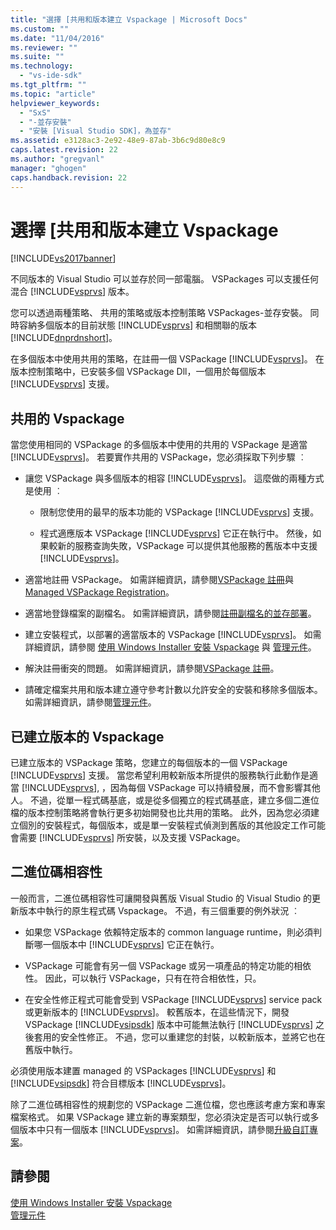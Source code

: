 ```yaml
---
title: "選擇 [共用和版本建立 Vspackage | Microsoft Docs"
ms.custom: ""
ms.date: "11/04/2016"
ms.reviewer: ""
ms.suite: ""
ms.technology: 
  - "vs-ide-sdk"
ms.tgt_pltfrm: ""
ms.topic: "article"
helpviewer_keywords: 
  - "SxS"
  - "-並存安裝"
  - "安裝 [Visual Studio SDK]，為並存"
ms.assetid: e3128ac3-2e92-48e9-87ab-3b6c9d80e8c9
caps.latest.revision: 22
ms.author: "gregvanl"
manager: "ghogen"
caps.handback.revision: 22
---
```

# 選擇 [共用和版本建立 Vspackage
[!INCLUDE[vs2017banner](../code-quality/includes/vs2017banner.md)]

不同版本的 Visual Studio 可以並存於同一部電腦。 VSPackages 可以支援任何混合 [!INCLUDE[vsprvs](../code-quality/includes/vsprvs_md.md)] 版本。  
  
 您可以透過兩種策略、 共用的策略或版本控制策略 VSPackages\-並存安裝。 同時容納多個版本的目前狀態 [!INCLUDE[vsprvs](../code-quality/includes/vsprvs_md.md)] 和相關聯的版本 [!INCLUDE[dnprdnshort](../code-quality/includes/dnprdnshort_md.md)]。  
  
 在多個版本中使用共用的策略，在註冊一個 VSPackage [!INCLUDE[vsprvs](../code-quality/includes/vsprvs_md.md)]。 在版本控制策略中，已安裝多個 VSPackage Dll，一個用於每個版本 [!INCLUDE[vsprvs](../code-quality/includes/vsprvs_md.md)] 支援。  
  
## 共用的 Vspackage  
 當您使用相同的 VSPackage 的多個版本中使用的共用的 VSPackage 是適當 [!INCLUDE[vsprvs](../code-quality/includes/vsprvs_md.md)]。 若要實作共用的 VSPackage，您必須採取下列步驟 ︰  
  
-   讓您 VSPackage 與多個版本的相容 [!INCLUDE[vsprvs](../code-quality/includes/vsprvs_md.md)]。 這麼做的兩種方式是使用 ︰  
  
    -   限制您使用的最早的版本功能的 VSPackage [!INCLUDE[vsprvs](../code-quality/includes/vsprvs_md.md)] 支援。  
  
    -   程式適應版本 VSPackage [!INCLUDE[vsprvs](../code-quality/includes/vsprvs_md.md)] 它正在執行中。 然後，如果較新的服務查詢失敗，VSPackage 可以提供其他服務的舊版本中支援 [!INCLUDE[vsprvs](../code-quality/includes/vsprvs_md.md)]。  
  
-   適當地註冊 VSPackage。 如需詳細資訊，請參閱[VSPackage 註冊](../extensibility/internals/vspackage-registration.md)與[Managed VSPackage Registration](http://msdn.microsoft.com/zh-tw/f69e0ea3-6a92-4639-8ca9-4c9c210e58a1)。  
  
-   適當地登錄檔案的副檔名。 如需詳細資訊，請參閱[註冊副檔名的並存部署](../extensibility/registering-file-name-extensions-for-side-by-side-deployments.md)。  
  
-   建立安裝程式，以部署的適當版本的 VSPackage [!INCLUDE[vsprvs](../code-quality/includes/vsprvs_md.md)]。 如需詳細資訊，請參閱 [使用 Windows Installer 安裝 Vspackage](../extensibility/internals/installing-vspackages-with-windows-installer.md) 與 [管理元件](../extensibility/internals/component-management.md)。  
  
-   解決註冊衝突的問題。 如需詳細資訊，請參閱[VSPackage 註冊](../extensibility/internals/vspackage-registration.md)。  
  
-   請確定檔案共用和版本建立遵守參考計數以允許安全的安裝和移除多個版本。 如需詳細資訊，請參閱[管理元件](../extensibility/internals/component-management.md)。  
  
## 已建立版本的 Vspackage  
 已建立版本的 VSPackage 策略，您建立的每個版本的一個 VSPackage [!INCLUDE[vsprvs](../code-quality/includes/vsprvs_md.md)] 支援。 當您希望利用較新版本所提供的服務執行此動作是適當 [!INCLUDE[vsprvs](../code-quality/includes/vsprvs_md.md)], ，因為每個 VSPackage 可以持續發展，而不會影響其他人。 不過，從單一程式碼基底，或是從多個獨立的程式碼基底，建立多個二進位檔的版本控制策略將會執行更多初始開發也比共用的策略。 此外，因為您必須建立個別的安裝程式，每個版本，或是單一安裝程式偵測到舊版的其他設定工作可能會需要 [!INCLUDE[vsprvs](../code-quality/includes/vsprvs_md.md)] 所安裝，以及支援 VSPackage。  
  
## 二進位碼相容性  
 一般而言，二進位碼相容性可讓開發與舊版 Visual Studio 的 Visual Studio 的更新版本中執行的原生程式碼 Vspackage。 不過，有三個重要的例外狀況 ︰  
  
-   如果您 VSPackage 依賴特定版本的 common language runtime，則必須判斷哪一個版本中 [!INCLUDE[vsprvs](../code-quality/includes/vsprvs_md.md)] 它正在執行。  
  
-   VSPackage 可能會有另一個 VSPackage 或另一項產品的特定功能的相依性。 因此，可以執行 VSPackage，只有在符合相依性，只。  
  
-   在安全性修正程式可能會受到 VSPackage [!INCLUDE[vsprvs](../code-quality/includes/vsprvs_md.md)] service pack 或更新版本的 [!INCLUDE[vsprvs](../code-quality/includes/vsprvs_md.md)]。 較舊版本，在這些情況下，開發 VSPackage [!INCLUDE[vsipsdk](../extensibility/includes/vsipsdk_md.md)] 版本中可能無法執行 [!INCLUDE[vsprvs](../code-quality/includes/vsprvs_md.md)] 之後套用的安全性修正。 不過，您可以重建您的封裝，以較新版本，並將它也在舊版中執行。  
  
 必須使用版本建置 managed 的 VSPackages [!INCLUDE[vsprvs](../code-quality/includes/vsprvs_md.md)] 和 [!INCLUDE[vsipsdk](../extensibility/includes/vsipsdk_md.md)] 符合目標版本 [!INCLUDE[vsprvs](../code-quality/includes/vsprvs_md.md)]。  
  
 除了二進位碼相容性的規劃您的 VSPackage 二進位檔，您也應該考慮方案和專案檔案格式。 如果 VSPackage 建立新的專案類型，您必須決定是否可以執行或多個版本中只有一個版本 [!INCLUDE[vsprvs](../code-quality/includes/vsprvs_md.md)]。 如需詳細資訊，請參閱[升級自訂專案](../misc/upgrading-custom-projects.md)。  
  
## 請參閱  
 [使用 Windows Installer 安裝 Vspackage](../extensibility/internals/installing-vspackages-with-windows-installer.md)   
 [管理元件](../extensibility/internals/component-management.md)